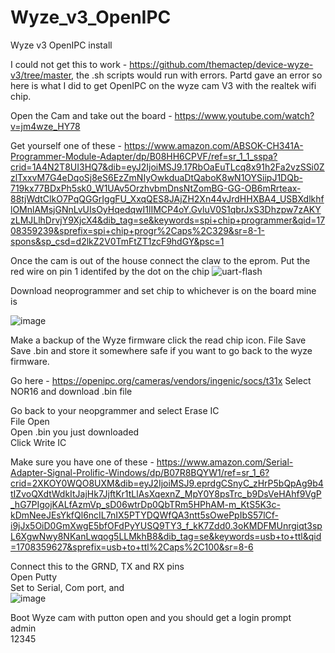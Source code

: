 # Wyze_v3_OpenIPC
Wyze v3 OpenIPC install

I could not get this to work - https://github.com/themactep/device-wyze-v3/tree/master, the .sh scripts would run with errors. Partd gave an error so here is what I did to get OpenIPC on the wyze cam V3 with the realtek wifi chip.

Open the Cam and take out the board - https://www.youtube.com/watch?v=jm4wze_HY78

Get yourself one of these - https://www.amazon.com/ABSOK-CH341A-Programmer-Module-Adapter/dp/B08HH6CPVF/ref=sr_1_1_sspa?crid=1A4N2T8UI3HQ7&dib=eyJ2IjoiMSJ9.17RbOaEuTLcq8x91h2Fa2vzSSi0ZzlTxxvM7G4eDqoSj8eS6EzZmNIyOwkduaDtQaboK8wN1OYSiipJ1DQb-719kx77BDxPh5sk0_W1UAv5OrzhvbmDnsNtZomBG-GG-OB6mRrteax-88tjWdtClkO7PqQGGrIggFU_XxqQES8JAjZH2Xn44vJrdHHXBA4_USBXdlkhflOMnlAMsjGNnLvUIsOyHqedqwI1lIMCP4oY.GvluV0S1qbrJxS3Dhzpw7zAKYzLMJLlhDrvjY9XjcX4&dib_tag=se&keywords=spi+chip+programmer&qid=1708359239&sprefix=spi+chip+progr%2Caps%2C329&sr=8-1-spons&sp_csd=d2lkZ2V0TmFtZT1zcF9hdGY&psc=1

Once the cam is out of the house connect the claw to the eprom. Put the red wire on pin 1 identifed by the dot on the chip 
![uart-flash](https://github.com/freshfitz/Wyze_v3_OpenIPC/assets/7000841/0fd8f51c-ecc7-4aee-9e0a-6cfa680368c1)


Download neoprogrammer and set chip to whichever is on the board mine is

![image](https://github.com/freshfitz/Wyze_v3_OpenIPC/assets/7000841/475927b5-5b3a-4835-8cd1-89386de182bc)

Make a backup of the Wyze firmware click the read chip icon.
File Save
Save .bin and store it somewhere safe if you want to go back to the wyze firmware.

Go here - https://openipc.org/cameras/vendors/ingenic/socs/t31x Select NOR16 and download .bin file

Go back to your neopgrammer and select Erase IC<br />
File Open<br />
Open .bin you just downloaded<br />
Click Write IC<br />

Make sure you have one of these - https://www.amazon.com/Serial-Adapter-Signal-Prolific-Windows/dp/B07R8BQYW1/ref=sr_1_6?crid=2XKOY0WQO8UXM&dib=eyJ2IjoiMSJ9.eprdgCSnyC_zHrP5bQpAg9b4tIZvoQXdtWdkItJajHk7JjftKr1tLlAsXqexnZ_MpY0Y8psTrc_b9DsVeHAhf9VgP_hG7PIgojKALfAzmVp_sD06wtrDp0QbTRm5HPhAM-m_KtS5K3c-kDmNeeJEsYkfQl6ncIL7nIX5PTYDQWfQA3ntt5sOwePpIbS57lCf-i9jJx5OiD0GmXwgE5bfOFdPyYUSQ9TY3_f_kK7Zdd0.3oKMDFMUnrgiqt3spL6XgwNwy8NKanLwqog5LLMkhB8&dib_tag=se&keywords=usb+to+ttl&qid=1708359627&sprefix=usb+to+ttl%2Caps%2C100&sr=8-6

Connect this to the GRND, TX and RX pins<br />
Open Putty<br />
Set to Serial, Com port, and <br />
![image](https://github.com/freshfitz/Wyze_v3_OpenIPC/assets/7000841/0c55b0a2-d98f-4eca-85a7-7c0b98838362)

Boot Wyze cam with putton open and you should get a login prompt<br />
admin<br />
12345<br />



